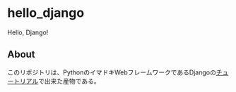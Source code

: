 # hello_django
Hello, Django!

## About
このリポジトリは、PythonのイマドキWebフレームワークであるDjangoの[チュートリアル](https://docs.djangoproject.com/ja/1.10/intro/tutorial01/)で出来た産物である。
